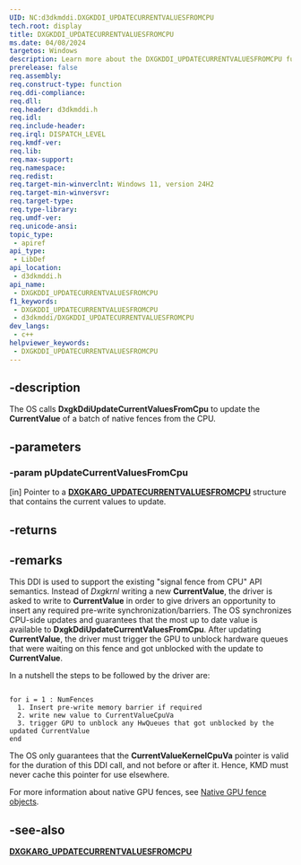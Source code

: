 ```yaml
---
UID: NC:d3dkmddi.DXGKDDI_UPDATECURRENTVALUESFROMCPU
tech.root: display
title: DXGKDDI_UPDATECURRENTVALUESFROMCPU
ms.date: 04/08/2024
targetos: Windows
description: Learn more about the DXGKDDI_UPDATECURRENTVALUESFROMCPU function.
prerelease: false
req.assembly: 
req.construct-type: function
req.ddi-compliance: 
req.dll: 
req.header: d3dkmddi.h
req.idl: 
req.include-header: 
req.irql: DISPATCH_LEVEL
req.kmdf-ver: 
req.lib: 
req.max-support: 
req.namespace: 
req.redist: 
req.target-min-winverclnt: Windows 11, version 24H2
req.target-min-winversvr: 
req.target-type: 
req.type-library: 
req.umdf-ver: 
req.unicode-ansi: 
topic_type:
 - apiref
api_type:
 - LibDef
api_location:
 - d3dkmddi.h
api_name:
 - DXGKDDI_UPDATECURRENTVALUESFROMCPU
f1_keywords:
 - DXGKDDI_UPDATECURRENTVALUESFROMCPU
 - d3dkmddi/DXGKDDI_UPDATECURRENTVALUESFROMCPU
dev_langs:
 - c++
helpviewer_keywords:
 - DXGKDDI_UPDATECURRENTVALUESFROMCPU
---
```


## -description

The OS calls **DxgkDdiUpdateCurrentValuesFromCpu** to update the **CurrentValue** of a batch of native fences from the CPU.

## -parameters

### -param pUpdateCurrentValuesFromCpu

[in] Pointer to a [**DXGKARG_UPDATECURRENTVALUESFROMCPU**](ns-d3dkmddi-dxgkarg_updatecurrentvaluesfromcpu.md) structure that contains the current values to update.

## -returns

## -remarks

 This DDI is used to support the existing "signal fence from CPU" API semantics. Instead of *Dxgkrnl* writing a new **CurrentValue**, the driver is asked to write to **CurrentValue** in order to give drivers an opportunity to insert any required pre-write synchronization/barriers. The OS synchronizes CPU-side updates and guarantees that the most up to date value is available to **DxgkDdiUpdateCurrentValuesFromCpu**. After updating **CurrentValue**, the driver must trigger the GPU to unblock hardware queues that were waiting on this fence and got unblocked with the update to **CurrentValue**.

In a nutshell the steps to be followed by the driver are:

``` pseudocode

for i = 1 : NumFences
  1. Insert pre-write memory barrier if required
  2. write new value to CurrentValueCpuVa
  3. trigger GPU to unblock any HwQueues that got unblocked by the updated CurrentValue
end
```

The OS only guarantees that the **CurrentValueKernelCpuVa** pointer is valid for the duration of this DDI call, and not before or after it. Hence, KMD must never cache this pointer for use elsewhere.

For more information about native GPU fences, see [Native GPU fence objects](/windows-hardware/drivers/display/native-gpu-fence-objects).

## -see-also

[**DXGKARG_UPDATECURRENTVALUESFROMCPU**](ns-d3dkmddi-dxgkarg_updatecurrentvaluesfromcpu.md)
